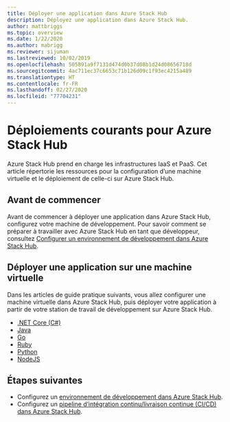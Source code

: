 ```yaml
---
title: Déployer une application dans Azure Stack Hub
description: Déployez une application dans Azure Stack Hub.
author: mattbriggs
ms.topic: overview
ms.date: 1/22/2020
ms.author: mabrigg
ms.reviewer: sijuman
ms.lastreviewed: 10/02/2019
ms.openlocfilehash: 505891a9f7131d474d0b37d08b1d24d08656718d
ms.sourcegitcommit: 4ac711ec37c6653c71b126d09c1f93ec4215a489
ms.translationtype: HT
ms.contentlocale: fr-FR
ms.lasthandoff: 02/27/2020
ms.locfileid: "77704231"
---
```

# <a name="common-deployments-for-azure-stack-hub"></a>Déploiements courants pour Azure Stack Hub

Azure Stack Hub prend en charge les infrastructures IaaS et PaaS. Cet article répertorie les ressources pour la configuration d’une machine virtuelle et le déploiement de celle-ci sur Azure Stack Hub.

## <a name="before-you-begin"></a>Avant de commencer

Avant de commencer à déployer une application dans Azure Stack Hub, configurez votre machine de développement. Pour savoir comment se préparer à travailler avec Azure Stack Hub en tant que développeur, consultez [Configurer un environnement de développement dans Azure Stack Hub](azure-stack-dev-start.md).

## <a name="deploy-an-app-to-a-vm"></a>Déployer une application sur une machine virtuelle

Dans les articles de guide pratique suivants, vous allez configurer une machine virtuelle dans Azure Stack Hub, puis déployer votre application à partir de votre station de travail de développement sur Azure Stack Hub.

- [.NET Core (C#)](azure-stack-dev-start-howto-vm-dotnet.md)
- [Java](azure-stack-dev-start-howto-vm-java.md)
- [Go](azure-stack-dev-start-howto-vm-go.md)
- [Ruby](azure-stack-dev-start-howto-vm-ruby.md)
- [Python](azure-stack-dev-start-howto-vm-python.md)
- [NodeJS](azure-stack-dev-start-howto-vm-nodejs.md)

## <a name="next-steps"></a>Étapes suivantes

- Configurez un [environnement de développement dans Azure Stack Hub](azure-stack-dev-start.md).
- Configurez un [pipeline d’intégration continu/livraison continue (CI/CD) dans Azure Stack Hub](azure-stack-solution-pipeline.md).
